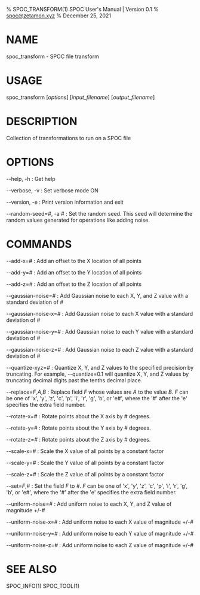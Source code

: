 % SPOC\_TRANSFORM(1) SPOC User's Manual | Version 0.1
% spoc@zetamon.xyz
% December 25, 2021

# NAME

spoc\_transform - SPOC file transform

# USAGE

spoc\_transform [*options*] [*input_filename*] [*output_filename*]

# DESCRIPTION

Collection of transformations to run on a SPOC file

# OPTIONS

\-\-help, -h
:   Get help

\-\-verbose, -v
:   Set verbose mode ON

\-\-version, -e
:   Print version information and exit

\-\-random-seed=*#*, -a *#*
:   Set the random seed. This seed will determine the random values
    generated for operations like adding noise.

# COMMANDS

\-\-add-x=*#*
:   Add an offset to the X location of all points

\-\-add-y=*#*
:   Add an offset to the Y location of all points

\-\-add-z=*#*
:   Add an offset to the Z location of all points

\-\-gaussian-noise=*#*
:   Add Gaussian noise to each X, Y, and Z value with a standard
    deviation of *#*

\-\-gaussian-noise-x=*#*
:   Add Gaussian noise to each X value with a standard deviation of *#*

\-\-gaussian-noise-y=*#*
:   Add Gaussian noise to each Y value with a standard deviation of *#*

\-\-gaussian-noise-z=*#*
:   Add Gaussian noise to each Z value with a standard deviation of *#*

\-\-quantize-xyz=*#*
:   Quantize X, Y, and Z values to the specified precision by truncating.
    For example, --quantize=0.1 will quantize X, Y, and Z values by
    truncating decimal digits past the tenths decimal place.

\-\-replace=*F*,*A*,*B*
:   Replace field *F* whose values are *A* to the value *B*. *F* can be
    one of 'x', 'y', 'z', 'c', 'p', 'i', 'r', 'g', 'b', or 'e#', where the
    '#' after the 'e' specifies the extra field number.

\-\-rotate-x=*#*
:   Rotate points about the X axis by *#* degrees.

\-\-rotate-y=*#*
:   Rotate points about the Y axis by *#* degrees.

\-\-rotate-z=*#*
:   Rotate points about the Z axis by *#* degrees.

\-\-scale-x=*#*
:   Scale the X value of all points by a constant factor

\-\-scale-y=*#*
:   Scale the Y value of all points by a constant factor

\-\-scale-z=*#*
:   Scale the Z value of all points by a constant factor

\-\-set=*F*,*#*
:   Set the field *F* to *#*. *F* can be one of 'x', 'y', 'z', 'c', 'p',
    'i', 'r', 'g', 'b', or 'e#', where the '#' after the 'e' specifies
    the extra field number.

\-\-uniform-noise=*#*
:   Add uniform noise to each X, Y, and Z value of magnitude +/-*#*

\-\-uniform-noise-x=*#*
:   Add uniform noise to each X value of magnitude +/-*#*

\-\-uniform-noise-y=*#*
:   Add uniform noise to each Y value of magnitude +/-*#*

\-\-uniform-noise-z=*#*
:   Add uniform noise to each Z value of magnitude +/-*#*

# SEE ALSO

SPOC\_INFO(1)
SPOC\_TOOL(1)
